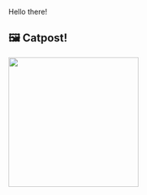 Hello there!



## 🖼️ Catpost!

<sub>
    <img src="https://cdn2.thecatapi.com/images/MTczNDQ3NA.jpg" height="256">
</sub>

